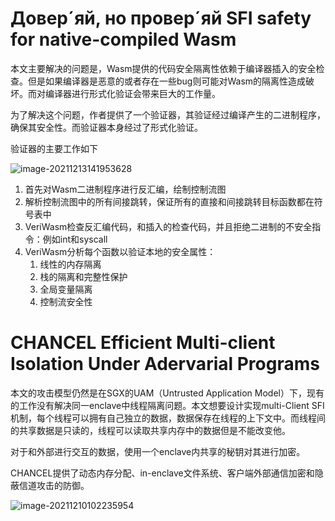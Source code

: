 # Довер´яй, но провер´яй SFI safety for native-compiled Wasm

本文主要解决的问题是，Wasm提供的代码安全隔离性依赖于编译器插入的安全检查。但是如果编译器是恶意的或者存在一些bug则可能对Wasm的隔离性造成破坏。而对编译器进行形式化验证会带来巨大的工作量。

为了解决这个问题，作者提供了一个验证器，其验证经过编译产生的二进制程序，确保其安全性。而验证器本身经过了形式化验证。

验证器的主要工作如下

![image-20211213141953628](C:\Users\xsw\AppData\Roaming\Typora\typora-user-images\image-20211213141953628.png)

1. 首先对Wasm二进制程序进行反汇编，绘制控制流图
2. 解析控制流图中的所有间接跳转，保证所有的直接和间接跳转目标函数都在符号表中
3. VeriWasm检查反汇编代码，和插入的检查代码，并且拒绝二进制的不安全指令：例如int和syscall
4. VeriWasm分析每个函数以验证本地的安全属性：
   1. 线性的内存隔离
   2. 栈的隔离和完整性保护
   3. 全局变量隔离
   4. 控制流安全性



# CHANCEL Efficient Multi-client Isolation Under Adervarial Programs

本文的攻击模型仍然是在SGX的UAM（Untrusted Application Model）下，现有的工作没有解决同一enclave中线程隔离问题。本文想要设计实现multi-Client SFI机制，每个线程可以拥有自己独立的数据，数据保存在线程的上下文中。而线程间的共享数据是只读的，线程可以读取共享内存中的数据但是不能改变他。

对于和外部进行交互的数据，使用一个enclave内共享的秘钥对其进行加密。

CHANCEL提供了动态内存分配、in-enclave文件系统、客户端外部通信加密和隐蔽信道攻击的防御。



![image-20211210102235954](C:\Users\xsw\AppData\Roaming\Typora\typora-user-images\image-20211210102235954.png)
